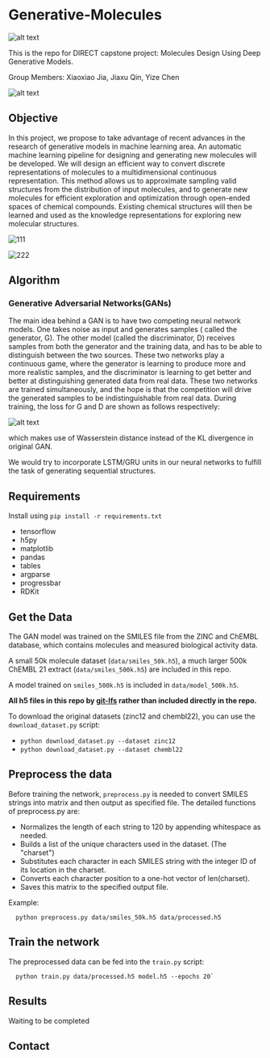 # Generative-Molecules

![alt text](https://github.com/chennnnnyize/Generative-Molecules/blob/master/Graphs/GAN.png)


This is the repo for DIRECT capstone project: Molecules Design Using Deep Generative Models.

Group Members: Xiaoxiao Jia, Jiaxu Qin, Yize Chen

![alt text](https://github.com/chennnnnyize/Generative-Molecules/blob/master/data/examples.png)

## Objective

In this project, we propose to take advantage of recent advances in the research of generative models in machine learning area. An automatic machine learning pipeline for designing and generating new molecules will be developed. We will design an efficient way to convert discrete representations of molecules to a multidimensional continuous representation. This method allows us to approximate sampling valid structures from the distribution of input molecules, and to generate new molecules for efficient exploration and optimization through open-ended spaces of chemical compounds. Existing chemical structures will then be learned and used as the knowledge representations for exploring new molecular structures. 

![111](https://user-images.githubusercontent.com/35084836/40514598-8a799834-5f5e-11e8-8647-c4cac523c314.png)

![222](https://user-images.githubusercontent.com/35084836/40515765-ed355bd0-5f62-11e8-9860-b877cc0ad4da.png)

## Algorithm

### Generative Adversarial Networks(GANs)

The main idea behind a GAN is to have two competing neural network models. One takes noise as input and generates samples ( called the generator, G). The other model (called the discriminator, D) receives samples from both the generator and the training data, and has to be able to distinguish between the two sources. These two networks play a continuous game, where the generator is learning to produce more and more realistic samples, and the discriminator is learning to get better and better at distinguishing generated data from real data. These two networks are trained simultaneously, and the hope is that the competition will drive the generated samples to be indistinguishable from real data. During training, the loss for G and D are shown as follows respectively:

![alt text](https://github.com/chennnnnyize/Generative-Molecules/blob/master/data/equation.png)

which makes use of Wasserstein distance instead of the KL divergence in original GAN.

We would try to incorporate LSTM/GRU units in our neural networks to fulfill the task of generating sequential structures.


## Requirements
Install using `pip install -r requirements.txt`

* tensorflow
* h5py
* matplotlib
* pandas
* tables
* argparse
* progressbar
* RDKit


## Get the Data
The GAN model was trained on the SMILES file from the ZINC and ChEMBL database, which contains molecules and measured biological activity data. 

A small 50k molecule dataset (`data/smiles_50k.h5`), a much larger 500k ChEMBL 21 extract (`data/smiles_500k.h5`) are included in this repo.

A model trained on `smiles_500k.h5` is included in `data/model_500k.h5`.

**All h5 files in this repo by [git-lfs](https://git-lfs.github.com/) rather than included directly in the repo.**

To download the original datasets (zinc12 and chembl22), you can use the `download_dataset.py` script:

 * `python download_dataset.py --dataset zinc12`
 * `python download_dataset.py --dataset chembl22`


## Preprocess the data

Before training the network, `preprocess.py` is needed to convert SMILES strings into matrix and then output as specified file. The detailed functions of preprocess.py are:

* Normalizes the length of each string to 120 by appending whitespace as needed.
* Builds a list of the unique characters used in the dataset. (The "charset")
* Substitutes each character in each SMILES string with the integer ID of its location in the charset.
* Converts each character position to a one-hot vector of len(charset).
* Saves this matrix to the specified output file.

Example: 

      python preprocess.py data/smiles_50k.h5 data/processed.h5


## Train the network

The preprocessed data can be fed into the `train.py` script:

      python train.py data/processed.h5 model.h5 --epochs 20`



## Results

Waiting to be completed


## Contact
